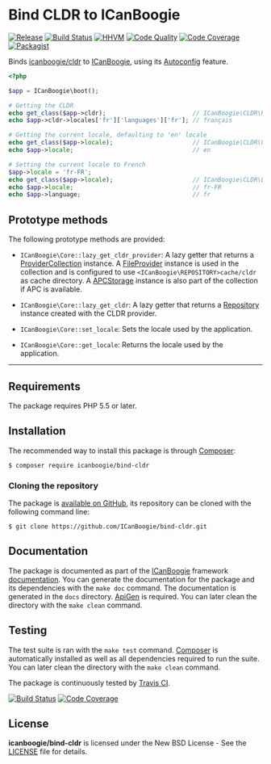 # Bind CLDR to ICanBoogie

[![Release](https://img.shields.io/packagist/v/ICanBoogie/bind-cldr.svg)](https://packagist.org/packages/icanboogie/bind-cldr)
[![Build Status](https://img.shields.io/travis/ICanBoogie/bind-cldr/master.svg)](http://travis-ci.org/ICanBoogie/bind-cldr)
[![HHVM](https://img.shields.io/hhvm/icanboogie/bind-cldr.svg)](http://hhvm.h4cc.de/package/icanboogie/bind-cldr)
[![Code Quality](https://img.shields.io/scrutinizer/g/ICanBoogie/bind-cldr/master.svg)](https://scrutinizer-ci.com/g/ICanBoogie/bind-cldr)
[![Code Coverage](https://img.shields.io/coveralls/ICanBoogie/bind-cldr/master.svg)](https://coveralls.io/r/ICanBoogie/bind-cldr)
[![Packagist](https://img.shields.io/packagist/dt/icanboogie/bind-cldr.svg)](https://packagist.org/packages/icanboogie/bind-cldr)

Binds [icanboogie/cldr][] to [ICanBoogie][], using its [Autoconfig][] feature.

```php
<?php

$app = ICanBoogie\boot();

# Getting the CLDR
echo get_class($app->cldr);                        // ICanBoogie\CLDR\Repository
echo $app->cldr->locales['fr']['languages']['fr']; // français

# Getting the current locale, defaulting to 'en' locale
echo get_class($app->locale);                      // ICanBoogie\CLDR\Locale
echo $app->locale;                                 // en

# Setting the current locale to French
$app->locale = 'fr-FR';
echo get_class($app->locale);                      // ICanBoogie\CLDR\Locale
echo $app->locale;                                 // fr-FR
echo $app->language;                               // fr
```





## Prototype methods

The following prototype methods are provided:

- `ICanBoogie\Core::lazy_get_cldr_provider`: A lazy getter that returns a [ProviderCollection][]
instance. A [FileProvider][] instance is used in the collection and is configured to use
`<ICanBoogie\REPOSITORY>cache/cldr` as cache directory. A [APCStorage][] instance is also
part of the collection if APC is available.

- `ICanBoogie\Core::lazy_get_cldr`: A lazy getter that returns a [Repository][] instance created
with the CLDR provider.

- `ICanBoogie\Core::set_locale`: Sets the locale used by the application.

- `ICanBoogie\Core::get_locale`: Returns the locale used by the application.





----------





## Requirements

The package requires PHP 5.5 or later.





## Installation

The recommended way to install this package is through [Composer](http://getcomposer.org/):

```
$ composer require icanboogie/bind-cldr
```





### Cloning the repository

The package is [available on GitHub](https://github.com/ICanBoogie/bind-cldr), its repository can be
cloned with the following command line:

	$ git clone https://github.com/ICanBoogie/bind-cldr.git





## Documentation

The package is documented as part of the [ICanBoogie](http://icanboogie.org/) framework
[documentation](http://icanboogie.org/docs/). You can generate the documentation for the package
and its dependencies with the `make doc` command. The documentation is generated in the `docs`
directory. [ApiGen](http://apigen.org/) is required. You can later clean the directory with
the `make clean` command.





## Testing

The test suite is ran with the `make test` command. [Composer](http://getcomposer.org/) is
automatically installed as well as all dependencies required to run the suite. You can later
clean the directory with the `make clean` command.

The package is continuously tested by [Travis CI](http://about.travis-ci.org/).

[![Build Status](https://img.shields.io/travis/ICanBoogie/bind-cldr/master.svg)](https://travis-ci.org/ICanBoogie/bind-cldr)
[![Code Coverage](https://img.shields.io/coveralls/ICanBoogie/bind-cldr/master.svg)](https://coveralls.io/r/ICanBoogie/bind-cldr)





## License

**icanboogie/bind-cldr** is licensed under the New BSD License - See the [LICENSE](LICENSE) file for details.





[FileProvider]:       http://api.icanboogie.org/cldr/1.4/class-ICanBoogie.CLDR.FileProvider.html
[Repository]:         http://api.icanboogie.org/cldr/1.4/class-ICanBoogie.CLDR.Repository.html
[ProviderCollection]: http://api.icanboogie.org/cldr/1.4/class-ICanBoogie.CLDR.ProviderCollection.html
[APCStorage]:         http://api.icanboogie.org/storage/2.0/class-ICanBoogie.Storage.APCStorage.html

[icanboogie/cldr]:    https://github.com/ICanBoogie/CLDR
[ICanBoogie]:         https://github.com/ICanBoogie/ICanBoogie
[Autoconfig]:         https://github.com/ICanBoogie/ICanBoogie#autoconfig
